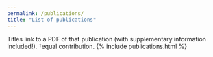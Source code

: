 ```yaml
---
permalink: /publications/
title: "List of publications"
---
```

Titles link to a PDF of that publication (with supplementary information included!).  †equal contribution.
{% include publications.html %}
